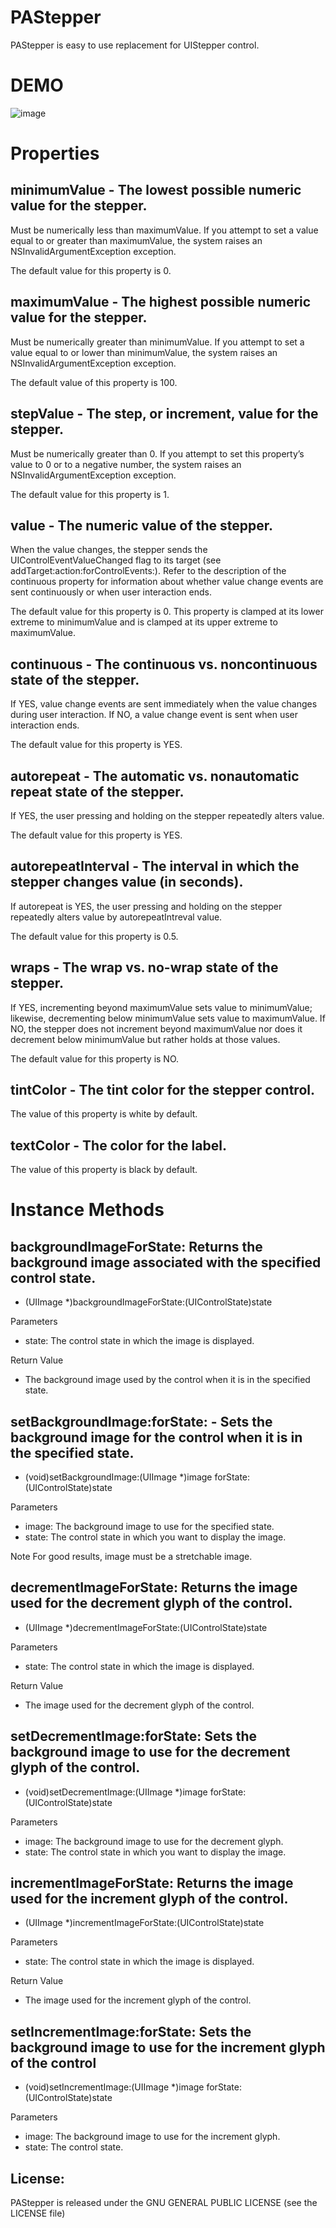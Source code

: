 PAStepper
=========

PAStepper is easy to use replacement for UIStepper control.


DEMO
====
![image](https://github.com/andy380743909/PAStepper/blob/master/PAStepper/screenshot-1.png)


Properties
==========

minimumValue - The lowest possible numeric value for the stepper.
------------

Must be numerically less than maximumValue. If you attempt to set a value equal to or greater than maximumValue, the system raises an NSInvalidArgumentException exception.

The default value for this property is 0.


maximumValue - The highest possible numeric value for the stepper.
------------

Must be numerically greater than minimumValue. If you attempt to set a value equal to or lower than minimumValue, the system raises an NSInvalidArgumentException exception.

The default value of this property is 100.


stepValue - The step, or increment, value for the stepper.
---------

Must be numerically greater than 0. If you attempt to set this property’s value to 0 or to a negative number, the system raises an NSInvalidArgumentException exception.

The default value for this property is 1.


value - The numeric value of the stepper.
-----

When the value changes, the stepper sends the UIControlEventValueChanged flag to its target (see addTarget:action:forControlEvents:). Refer to the description of the continuous property for information about whether value change events are sent continuously or when user interaction ends.

The default value for this property is 0. This property is clamped at its lower extreme to minimumValue and is clamped at its upper extreme to maximumValue.


continuous - The continuous vs. noncontinuous state of the stepper.
----------

If YES, value change events are sent immediately when the value changes during user interaction. If NO, a value change event is sent when user interaction ends.

The default value for this property is YES.


autorepeat - The automatic vs. nonautomatic repeat state of the stepper.
----------

If YES, the user pressing and holding on the stepper repeatedly alters value.

The default value for this property is YES.


autorepeatInterval - The interval in which the stepper changes value (in seconds).
------------------

If autorepeat is YES, the user pressing and holding on the stepper repeatedly alters value by autorepeatIntreval value.

The default value for this property is 0.5.


wraps - The wrap vs. no-wrap state of the stepper.
-----

If YES, incrementing beyond maximumValue sets value to minimumValue; likewise, decrementing below minimumValue sets value to maximumValue. If NO, the stepper does not increment beyond maximumValue nor does it decrement below minimumValue but rather holds at those values.

The default value for this property is NO.


tintColor - The tint color for the stepper control.
---------

The value of this property is white by default.


textColor - The color for the label.
---------

The value of this property is black by default.


Instance Methods
================

backgroundImageForState: Returns the background image associated with the specified control state.
------------------------

- (UIImage *)backgroundImageForState:(UIControlState)state

Parameters
- state: The control state in which the image is displayed.

Return Value
- The background image used by the control when it is in the specified state.


setBackgroundImage:forState: - Sets the background image for the control when it is in the specified state.
----------------------------

- (void)setBackgroundImage:(UIImage *)image forState:(UIControlState)state

Parameters
- image: The background image to use for the specified state.
- state: The control state in which you want to display the image.

Note
For good results, image must be a stretchable image.


decrementImageForState: Returns the image used for the decrement glyph of the control.
-----------------------

- (UIImage *)decrementImageForState:(UIControlState)state

Parameters
- state: The control state in which the image is displayed.

Return Value
- The image used for the decrement glyph of the control.


setDecrementImage:forState: Sets the background image to use for the decrement glyph of the control.
---------------------------

- (void)setDecrementImage:(UIImage *)image forState:(UIControlState)state

Parameters
- image: The background image to use for the decrement glyph.
- state: The control state in which you want to display the image.


incrementImageForState: Returns the image used for the increment glyph of the control.
-----------------------

- (UIImage *)incrementImageForState:(UIControlState)state

Parameters
- state: The control state in which the image is displayed.

Return Value
- The image used for the increment glyph of the control.


setIncrementImage:forState: Sets the  background image to use for the increment glyph of the control
---------------------------

- (void)setIncrementImage:(UIImage *)image forState:(UIControlState)state

Parameters
- image: The background image to use for the increment glyph.
- state: The control state.


License: 
---------------------------
PAStepper is released under the GNU GENERAL PUBLIC LICENSE (see the LICENSE file)